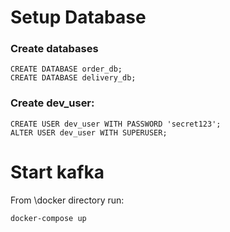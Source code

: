 # Setup Database

### Create databases
```postgresql
CREATE DATABASE order_db;
CREATE DATABASE delivery_db;
```

### Create dev_user:
```postgresql
CREATE USER dev_user WITH PASSWORD 'secret123';
ALTER USER dev_user WITH SUPERUSER;
```

# Start kafka
From \docker directory run:
```
docker-compose up
```